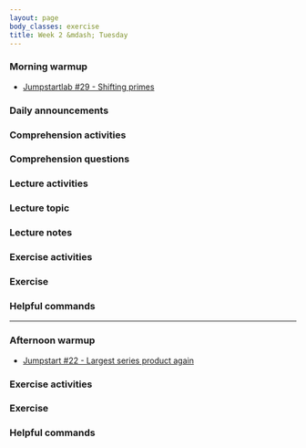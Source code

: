 ```yaml
---
layout: page
body_classes: exercise
title: Week 2 &mdash; Tuesday
---
```


### Morning warmup

* [Jumpstartlab #29 - Shifting primes](https://github.com/JumpstartLab/warmup-exercises/tree/master/29-sifting-primes)

### Daily announcements
### Comprehension activities
### Comprehension questions
### Lecture activities
### Lecture topic
### Lecture notes
### Exercise activities
### Exercise
### Helpful commands

***

### Afternoon warmup

* [Jumpstart #22 - Largest series product again](https://github.com/JumpstartLab/warmup-exercises/tree/master/22-largest-series-product-again)

### Exercise activities
### Exercise
### Helpful commands